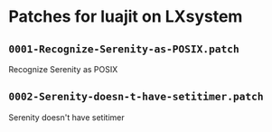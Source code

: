 # Patches for luajit on LXsystem

## `0001-Recognize-Serenity-as-POSIX.patch`

Recognize Serenity as POSIX


## `0002-Serenity-doesn-t-have-setitimer.patch`

Serenity doesn't have setitimer


